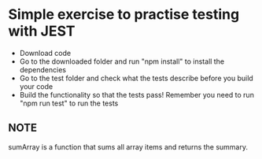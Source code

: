 # Simple exercise to practise testing with JEST

- Download code
- Go to the downloaded folder and run "npm install" to install the dependencies
- Go to the test folder and check what the tests describe before you build your code
- Build the functionality so that the tests pass! Remember you need to run "npm run test" to run the tests

## NOTE
sumArray is a function that sums all array items and returns the summary.
